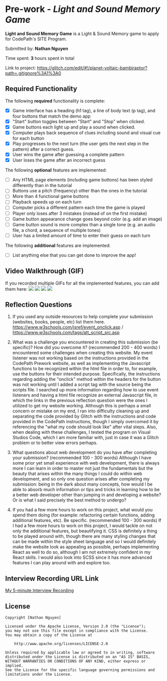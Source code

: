 # Pre-work - *Light and Sound Memory Game*

**Light and Sound Memory Game** is a Light & Sound Memory game to apply for CodePath's SITE Program. 

Submitted by: **Nathan Nguyen**

Time spent: **3** hours spent in total

Link to project: https://glitch.com/edit/#!/planet-voltaic-bambiraptor?path=.gitignore%3A1%3A0

## Required Functionality

The following **required** functionality is complete:

* [x] Game interface has a heading (h1 tag), a line of body text (p tag), and four buttons that match the demo app
* [x] "Start" button toggles between "Start" and "Stop" when clicked. 
* [x] Game buttons each light up and play a sound when clicked. 
* [x] Computer plays back sequence of clues including sound and visual cue for each button
* [x] Play progresses to the next turn (the user gets the next step in the pattern) after a correct guess. 
* [x] User wins the game after guessing a complete pattern
* [x] User loses the game after an incorrect guess

The following **optional** features are implemented:

* [ ] Any HTML page elements (including game buttons) has been styled differently than in the tutorial
* [ ] Buttons use a pitch (frequency) other than the ones in the tutorial
* [ ] More than 4 functional game buttons
* [ ] Playback speeds up on each turn
* [ ] Computer picks a different pattern each time the game is played
* [ ] Player only loses after 3 mistakes (instead of on the first mistake)
* [ ] Game button appearance change goes beyond color (e.g. add an image)
* [ ] Game button sound is more complex than a single tone (e.g. an audio file, a chord, a sequence of multiple tones)
* [ ] User has a limited amount of time to enter their guess on each turn

The following **additional** features are implemented:

- [ ] List anything else that you can get done to improve the app!

## Video Walkthrough (GIF)

If you recorded multiple GIFs for all the implemented features, you can add them here:
![](gif1-link-here)
![](gif2-link-here)
![](gif3-link-here)
![](gif4-link-here)

## Reflection Questions
1. If you used any outside resources to help complete your submission (websites, books, people, etc) list them here. 
https://www.w3schools.com/jsref/event_onclick.asp / https://www.w3schools.com/tags/att_script_src.asp

2. What was a challenge you encountered in creating this submission (be specific)? How did you overcome it? (recommended 200 - 400 words) 
I encountered some challenges when creating this website. My event listener was not working based on the instructions provided in the CodePath Prework website, as well as implementing the Javascript functions to be recognized within the html file in order to, for example, use the buttons for their intended purpose. Specifically, the instructions regarding adding the "onclick" method within the headers for the button was not working until I added a script tag with the source being the scripts file. I searched up more information regarding how to use event listeners and having a html file recognize an external Javascript file, in which the links in the previous reflection question were the ones I utilized to get my website working. Although this is perhaps a small concern or mistake on my end, I ran into difficulty cleaning up and separating the code provided by Glitch with the instructions and code provided in the CodePath instructions, though I simply overcomed it by referencing the "what my code should look like" after vital steps. Also, when dealing with these challenges, I tested the program on Visual Studios Code, which I am more familiar with, just in case it was a Glitch problem or to better view errors perhaps.

3. What questions about web development do you have after completing your submission? (recommended 100 - 300 words) 
Although I have some prior yet small experience with web development, there is always more I can learn in order to master not just the fundamentals but the beauty that arises within the many things I could do within web development, and so only one question arises after completing my submission: being in the dark about many concepts, how would I be able to absorb much information or tips and tricks in learning how to be a better web developer other than jumping in and developing a website? Or is what I said precisely the best method to undergo?

4. If you had a few more hours to work on this project, what would you spend them doing (for example: refactoring certain functions, adding additional features, etc). Be specific. (recommended 100 - 300 words) 
If I had a few more hours to work on this project, I would tackle on not only the additional features, but beautifying it. CSS is definitely a thing to be played around with, though there are many styling changes that can be made within the style sheet language and so I would definitely make the website look as appealing as possible, perhaps implementing React as well to do so, although I am not extremely confident in my React skills. I would also look into SCSS since it has more advanced features I can play around with and explore too.



## Interview Recording URL Link

[My 5-minute Interview Recording](your-link-here)


## License

    Copyright [Nathan Nguyen]

    Licensed under the Apache License, Version 2.0 (the "License");
    you may not use this file except in compliance with the License.
    You may obtain a copy of the License at

        http://www.apache.org/licenses/LICENSE-2.0

    Unless required by applicable law or agreed to in writing, software
    distributed under the License is distributed on an "AS IS" BASIS,
    WITHOUT WARRANTIES OR CONDITIONS OF ANY KIND, either express or implied.
    See the License for the specific language governing permissions and
    limitations under the License.
